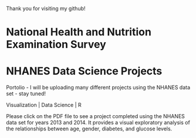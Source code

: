 Thank you for visiting my github! 

# National Health and Nutrition Examination Survey
#         NHANES Data Science Projects
Portolio - I will be uploading many different projects using the NHANES data set - stay tuned!

Visualization | Data Science | R

Please click on the PDF file to see a project completed using the NHANES data set for years 2013 and 2014. 
It provides a visual exploratory analysis of the relationships between age, gender, diabetes, and glucose levels.
